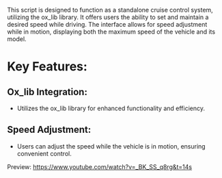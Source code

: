 This script is designed to function as a standalone cruise control system, utilizing the ox_lib library. It offers users the ability to set and maintain a desired speed while driving. The interface allows for speed adjustment while in motion, displaying both the maximum speed of the vehicle and its model. 

# Key Features:
## Ox_lib Integration:
- Utilizes the ox_lib library for enhanced functionality and efficiency.
## Speed Adjustment:
- Users can adjust the speed while the vehicle is in motion, ensuring convenient control.


Preview: https://www.youtube.com/watch?v=_BK_SS_q8rg&t=14s
